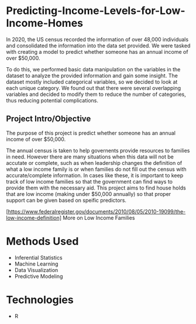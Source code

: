 # Predicting-Income-Levels-for-Low-Income-Homes
In 2020, the US census recorded the information of over 48,000 individuals and consolidated the information into the data set provided. We were tasked with creating a model to predict whether someone has an annual income of over $50,000.

To do this, we performed basic data manipulation on the variables in the dataset to analyze the provided information and gain some insight. The dataset mostly included categorical variables, so we decided to look at each unique category. We found out that there were several overlapping variables and decided to modify them to reduce the number of categories, thus reducing potential complications.


## Project Intro/Objective
The purpose of this project is predict whether someone has an annual income of over $50,000.

The annual census is taken to help governents provide resources to families in need. However there are many situations when this data will not be accutate or complete, such as when leadership changes the definition of what a low income family is or when families do not fill out the census with accurate/complete information. In cases like these, it is important to keep track of low income families so that the government can find ways to provide them with the necessary aid. This project aims to find house holds that are low income (making under $50,000 annually) so that proper support can be given based on speific predictors.

[https://www.federalregister.gov/documents/2010/08/05/2010-19099/the-low-income-definition] More on Low Income Families


# Methods Used
* Inferential Statistics
* Machine Learning
* Data Visualization
* Predictive Modeling

# Technologies
* R
